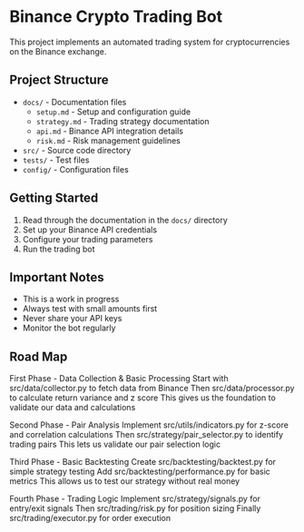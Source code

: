 # Binance Crypto Trading Bot

This project implements an automated trading system for cryptocurrencies on the Binance exchange.

## Project Structure

- `docs/` - Documentation files
  - `setup.md` - Setup and configuration guide
  - `strategy.md` - Trading strategy documentation
  - `api.md` - Binance API integration details
  - `risk.md` - Risk management guidelines
- `src/` - Source code directory
- `tests/` - Test files
- `config/` - Configuration files

## Getting Started

1. Read through the documentation in the `docs/` directory
2. Set up your Binance API credentials
3. Configure your trading parameters
4. Run the trading bot

## Important Notes

- This is a work in progress
- Always test with small amounts first
- Never share your API keys
- Monitor the bot regularly

## Road Map

First Phase - Data Collection & Basic Processing
Start with src/data/collector.py to fetch data from Binance
Then src/data/processor.py to calculate return variance and z score
This gives us the foundation to validate our data and calculations

Second Phase - Pair Analysis
Implement src/utils/indicators.py for z-score and correlation calculations
Then src/strategy/pair_selector.py to identify trading pairs
This lets us validate our pair selection logic

Third Phase - Basic Backtesting
Create src/backtesting/backtest.py for simple strategy testing
Add src/backtesting/performance.py for basic metrics
This allows us to test our strategy without real money

Fourth Phase - Trading Logic
Implement src/strategy/signals.py for entry/exit signals
Then src/trading/risk.py for position sizing
Finally src/trading/executor.py for order execution